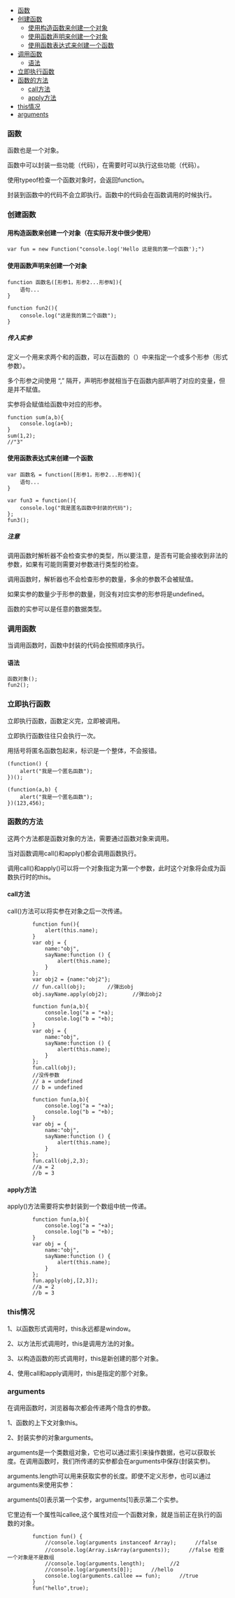 - [函数](#函数)
- [创建函数](#创建函数)
    - [使用构造函数来创建一个对象](#使用构造函数来创建一个对象)
    - [使用函数声明来创建一个对象](#使用函数声明来创建一个对象)
    - [使用函数表达式来创建一个函数](#使用函数表达式来创建一个函数)
- [调用函数](#调用函数)
    - [语法](#语法)
- [立即执行函数](#立即执行函数)
- [函数的方法](#函数的方法)
	- [call方法](#call方法)
	- [apply方法](#apply方法)
- [this情况](#this情况) 
- [arguments](#arguments)
	
### 函数

函数也是一个对象。

函数中可以封装一些功能（代码），在需要时可以执行这些功能（代码）。

使用typeof检查一个函数对象时，会返回function。

封装到函数中的代码不会立即执行。函数中的代码会在函数调用的时候执行。

### 创建函数

#### 用构造函数来创建一个对象（在实际开发中很少使用）

```
var fun = new Function("console.log('Hello 这是我的第一个函数');")
```

#### 使用函数声明来创建一个对象

```
function 函数名([形参1，形参2...形参N]){
    语句...
}
```

```
function fun2(){
    console.log("这是我的第二个函数");
}
```

##### 传入实参

定义一个用来求两个和的函数，可以在函数的（）中来指定一个或多个形参（形式参数）。

多个形参之间使用 “,” 隔开，声明形参就相当于在函数内部声明了对应的变量，但是并不赋值。

实参将会赋值给函数中对应的形参。

```
function sum(a,b){
    console.log(a+b);
}
sum(1,2);
//"3"
```

#### 使用函数表达式来创建一个函数

```
var 函数名 = function([形参1，形参2...形参N]){
    语句...
}
```

```
var fun3 = function(){
    console.log("我是匿名函数中封装的代码");
};
fun3();
```

##### 注意

调用函数时解析器不会检查实参的类型，所以要注意，是否有可能会接收到非法的参数，如果有可能则需要对参数进行类型的检查。

调用函数时，解析器也不会检查形参的数量，多余的参数不会被赋值。

如果实参的数量少于形参的数量，则没有对应实参的形参将是undefined。

函数的实参可以是任意的数据类型。

### 调用函数

当调用函数时，函数中封装的代码会按照顺序执行。

#### 语法

```
函数对象();
fun2();
```

### 立即执行函数

立即执行函数，函数定义完，立即被调用。

立即执行函数往往只会执行一次。

用括号将匿名函数包起来，标识是一个整体，不会报错。

```
(function() {
    alert("我是一个匿名函数");
})();
```

```
(function(a,b) {
    alert("我是一个匿名函数");
})(123,456);
```

### 函数的方法

这两个方法都是函数对象的方法，需要通过函数对象来调用。

当对函数调用call()和apply()都会调用函数执行。

调用call()和apply()可以将一个对象指定为第一个参数，此时这个对象将会成为函数执行时的this。

#### call方法

call()方法可以将实参在对象之后一次传递。

```
        function fun(){
            alert(this.name);
        }
        var obj = {
            name:"obj",
            sayName:function () {
                alert(this.name);
            }
        };
        var obj2 = {name:"obj2"};
        // fun.call(obj);       //弹出obj
        obj.sayName.apply(obj2);        //弹出obj2
```

```
        function fun(a,b){
            console.log("a = "+a);
            console.log("b = "+b);
        }
        var obj = {
            name:"obj",
            sayName:function () {
                alert(this.name);
            }
        };
        fun.call(obj);
        //没传参数
        // a = undefined
        // b = undefined
```

```
        function fun(a,b){
            console.log("a = "+a);
            console.log("b = "+b);
        }
        var obj = {
            name:"obj",
            sayName:function () {
                alert(this.name);
            }
        };
        fun.call(obj,2,3);
        //a = 2
        //b = 3
```

#### apply方法

apply()方法需要将实参封装到一个数组中统一传递。

```
        function fun(a,b){
            console.log("a = "+a);
            console.log("b = "+b);
        }
        var obj = {
            name:"obj",
            sayName:function () {
                alert(this.name);
            }
        };
        fun.apply(obj,[2,3]);
        //a = 2
        //b = 3
```

### this情况

1、以函数形式调用时，this永远都是window。

2、以方法形式调用时，this是调用方法的对象。

3、以构造函数的形式调用时，this是新创建的那个对象。

4、使用call和apply调用时，this是指定的那个对象。

### arguments

在调用函数时，浏览器每次都会传递两个隐含的参数。

1、函数的上下文对象this。

2、封装实参的对象arguments。

arguments是一个类数组对象，它也可以通过索引来操作数据，也可以获取长度。在调用函数时，我们所传递的实参都会在arguments中保存(封装实参)。

arguments.length可以用来获取实参的长度。即使不定义形参，也可以通过arguments来使用实参：

arguments[0]表示第一个实参，arguments[1]表示第二个实参。

它里边有一个属性叫callee,这个属性对应一个函数对象，就是当前正在执行的函数的对象。

```
        function fun() {
            //console.log(arguments instanceof Array);      //false
            //console.log(Array.isArray(arguments));      //false 检查一个对象是不是数组
            //console.log(arguments.length);        //2
            //console.log(arguments[0]);      //hello
            console.log(arguments.callee == fun);      //true
        }
        fun("hello",true);
```